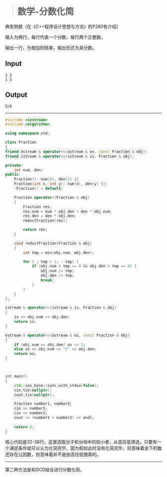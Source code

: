 > # 数学-分数化简

典型例题（在《C++程序设计思想与方法》的P260有介绍）

 输入为两行，每行代表一个分数，每行两个正整数，

输出一行，为相加的结果，输出形式为真分数。

## Input

```
1 2
1 3
```

## Output

```
5/6
```

---

```c++
#include <iostream>
#include <algorithm>

using namespace std;

class Fraction
{
friend ostream & operator<<(ostream & os, const Fraction & obj);
friend istream & operator>>(istream & is, Fraction & obj);

private:
    int num, den;
public:
    Fraction(): num(0), den(1) {}
    Fraction(int x, int y): num(x), den(y) {};
    ~Fraction() = default;

    Fraction operator+(Fraction & obj) 
    {
        Fraction res;
        res.num = num * obj.den + den * obj.num;
        res.den = den * obj.den;
        reductFraction(res);

        return res;
    }

    void reductFraction(Fraction & obj)
    {
        int tmp = min(obj.num, obj.den);

        for ( ; tmp > 1; --tmp) {
            if (obj.num % tmp == 0 && obj.den % tmp == 0) {
                obj.num /= tmp;
                obj.den /= tmp;
                break;
            }
        }
    }
};

istream & operator>>(istream & is, Fraction & obj)
{
    is >> obj.num >> obj.den;
    return is;
}

ostream & operator<<(ostream & os, const Fraction & obj)
{
    if (obj.num == obj.den) os << 1;
    else os << obj.num << "/" << obj.den;
    return os;
}



int main()
{
    std::ios_base::sync_with_stdio(false);
    cin.tie(nullptr);
    cout.tie(nullptr);

    Fraction number1, number2;
    cin >> number1;
    cin >> number2;
    cout << (number1 + number2) << endl;
    
    return 0;
}
```

核心代码是32-38行，这里选取分子和分母中的较小者，从高往低筛选，只要有一个满足条件就可以认为化简完毕，因为假如此时没有化简完毕，则意味着余下的数还存在公因数，则意味着并不是由高往低搜索的。

-----

第二种方法是和GCD结合进行分数化简。